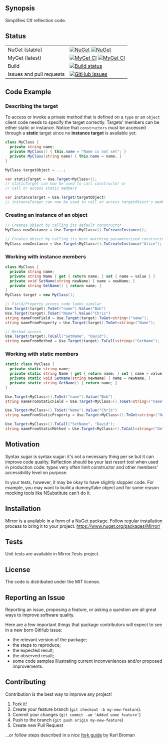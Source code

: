 ## Synopsis

Simplifies C# reflection code.

## Status
| | |
| --- | --- |
| NuGet (stable) | [![NuGet](https://img.shields.io/nuget/v/Mirror.svg)](https://www.nuget.org/packages/Mirror/) [![NuGet](https://img.shields.io/nuget/vpre/Mirror.svg)](https://www.nuget.org/packages/Mirror/) |
| MyGet (latest) | [![MyGet CI](https://img.shields.io/myget/another-guy/v/Mirror.svg)](https://www.myget.org/feed/another-guy/package/nuget/Mirror) [![MyGet CI](https://img.shields.io/myget/another-guy/vpre/Mirror.svg)](https://www.myget.org/feed/another-guy/package/nuget/Mirror) |
| Build| [![Build status](https://ci.appveyor.com/api/projects/status/as29kthpwxftaiy6?svg=true)](https://ci.appveyor.com/project/another-guy/mirror) |
| Issues and pull requests | [![GitHub issues](https://img.shields.io/github/issues/another-guy/mirror.svg?maxAge=2592000)](https://github.com/another-guy/Mirror/issues) |

## Code Example

### Describing the target

To access or invoke a private method that is defined on a `type` or an `object` client code needs to specify the target correctly.
Targets' members can be either static or instance.
Notice that `constructors` must be accessed through a **static** target since no **instance target** is available yet:

```cs
class MyClass {
  private string name;
  private MyClass() { this.name = "Name is not set"; }
  private MyClass(string name) { this.name = name; }
}

MyClass targetObject = ...;

var staticTarget = Use.Target<MyClass>();
// staticTarget can now be used to call constructor or
// call or access static members

var instanceTarget = Use.Target(targetObject)
// instanceTarget can now be used to call or access targetObject's members
```

### Creating an instance of an object

```cs
// Creates object by calling its default constructor
MyClass newInstance = Use.Target<MyClass>().ToCreateInstance();

// Creates object by calling its best matching parameterized constructor
MyClass newInstance = Use.Target<MyClass>().ToCreateInstance("Alice");
```

### Working with instance members

```cs
class MyClass {
  private string name;
  private string Name { get { return name; } set { name = value } }
  private void SetName(string newName) { name = newName; }
  private string GetName() { return name; }
}
MyClass target = new MyClass();

// Field/Property access code looks similar
Use.Target(target).ToSet("name").Value("Bob")
Use.Target(target).ToSet("Name").Value("Chris")
string nameFromField = Use.Target(target).ToGet<string>("name");
string nameFromProperty = Use.Target(target).ToGet<string>("Name");

// Method access
Use.Target(target).ToCall("SetName", "David");
string nameFromMethod = Use.Target(target).ToCall<string>("GetName");
```

### Working with static members

```cs
static class MyClass {
  private static string name;
  private static string Name { get { return name; } set { name = value } }
  private static void SetName(string newName) { name = newName; }
  private static string GetName() { return name; }
}

Use.Target<MyClass>().ToSet("name").Value("Bob")
string nameFromStaticField = Use.Target<MyClass>().ToGet<string>("name");

Use.Target<MyClass>().ToSet("Name").Value("Chris")
string nameFromStaticProperty = Use.Target<MyClass>().ToGet<string>("Name");

Use.Target<MyClass>().ToCall("SetName", "David");
string nameFromStaticMethod = Use.Target<MyClass>().ToCall<string>("GetName");
```

## Motivation

Syntax sugar is syntax sugar: it's not a necessary thing per se but it can improve code quality.
Reflection should be your last resort tool when used in production code:
types very often limit constructor and other members' accessibility level on purpose.

In your tests, however, it may be okay to have slightly sloppier code.
For example, you may want to build a dummy/fake object and for some reason mocking tools like NSubstitute can't do it.

## Installation

Mirror is a available in a form of a NuGet package.
Follow regular installation process to bring it to your project.
https://www.nuget.org/packages/Mirror/

## Tests

Unit tests are available in Mirror.Tests project.

## License

The code is distributed under the MIT license.

## Reporting an Issue

Reporting an issue, proposing a feature, or asking a question are all great ways to improve software quality.

Here are a few important things that package contributors will expect to see in a new born GitHub issue:
* the relevant version of the package;
* the steps to reproduce;
* the expected result;
* the observed result;
* some code samples illustrating current inconveniences and/or proposed improvements.

## Contributing

Contribution is the best way to improve any project!

1. Fork it!
2. Create your feature branch (```git checkout -b my-new-feature```).
3. Commit your changes (```git commit -am 'Added some feature'```)
4. Push to the branch (```git push origin my-new-feature```)
5. Create new Pull Request

...or follow steps described in a nice [fork guide](http://kbroman.org/github_tutorial/pages/fork.html) by Karl Broman
